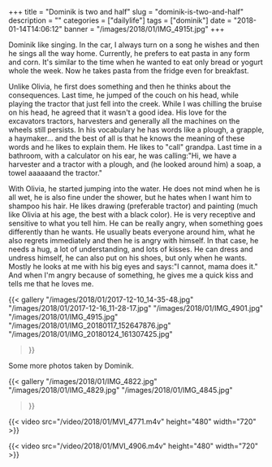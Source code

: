 +++
title = "Dominik is two and half"
slug = "dominik-is-two-and-half"
description = ""
categories = ["dailylife"]
tags = ["dominik"]
date = "2018-01-14T14:06:12"
banner = "/images/2018/01/IMG_4915t.jpg"
+++

Dominik like singing. In the car, I always turn on a song he wishes and then he sings all the way home. Currently, he prefers to eat pasta in any form and corn. It's similar to the time when he wanted to eat only bread or yogurt whole the week. Now he takes pasta from the fridge even for breakfast.

Unlike Olivia, he first does something and then he thinks about the consequences. Last time, he jumped of the couch on his head, while playing the tractor that just fell into the creek. While I was chilling the bruise on his head, he agreed that it wasn't a good idea. His love for the excavators tractors, harvesters and generally all the machines on the wheels still persists. In his vocabulary he has words like a plough, a grapple, a haymaker... and the best of all is that he knows the meaning of these words and he likes to explain them. He likes to "call" grandpa. Last time in a bathroom, with a calculator on his ear, he was calling:"Hi, we have a harvester and a tractor with a plough, and (he looked around him) a soap, a towel aaaaaand the tractor."

With Olivia, he started jumping into the water. He does not mind when he is all wet, he is also fine under the shower, but he hates when I want him to shampoo his hair. He likes drawing (preferable tractor) and painting (much like Olivia at his age, the best with a black color). He is very receptive and sensitive to what you tell him. He can be really angry, when something goes differently than he wants. He usually beats everyone around him, what he also regrets immediately and then he is angry with himself. In that case, he needs a hug, a lot of understanding, and lots of kisses. He can dress and undress himself, he can also put on his shoes, but only when he wants. Mostly he looks at me with his big eyes and says:"I cannot, mama does it." And when I'm angry because of something, he gives me a quick kiss and tells me that he loves me.

{{< gallery
  "/images/2018/01/2017-12-10_14-35-48.jpg"
  "/images/2018/01/2017-12-16_11-28-17.jpg"
  "/images/2018/01/IMG_4901.jpg"
  "/images/2018/01/IMG_4915.jpg"
  "/images/2018/01/IMG_20180117_152647876.jpg"
  "/images/2018/01/IMG_20180124_161307425.jpg"
>}}

Some more photos taken by Dominik.

{{< gallery
  "/images/2018/01/IMG_4822.jpg"
  "/images/2018/01/IMG_4829.jpg"
  "/images/2018/01/IMG_4845.jpg"
>}}


{{< video src="/video/2018/01/MVI_4771.m4v" height="480" width="720" >}}

{{< video src="/video/2018/01/MVI_4906.m4v" height="480" width="720" >}}
